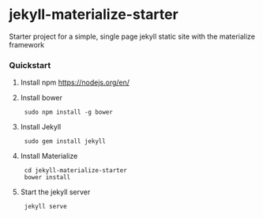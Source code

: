 # jekyll-materialize-starter
Starter project for a simple, single page jekyll static site with the materialize framework


### Quickstart

1. Install npm
https://nodejs.org/en/

2. Install bower

		sudo npm install -g bower

3. Install Jekyll

		sudo gem install jekyll

4. Install Materialize

		cd jekyll-materialize-starter
		bower install


5. Start the jekyll server

		jekyll serve